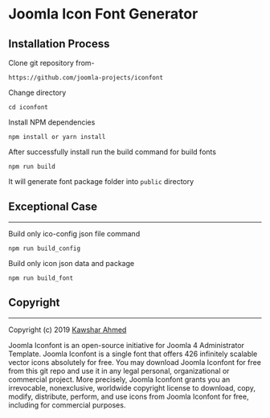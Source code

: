 # Joomla Icon Font Generator

## Installation Process

Clone git repository from-
```
https://github.com/joomla-projects/iconfont
```

Change directory
```
cd iconfont 
```

Install NPM dependencies

```
npm install or yarn install
```

After successfully install run the build command for build fonts

```
npm run build
```
It will generate font package folder into ```public``` directory

## Exceptional Case 
----------
Build only ico-config json file command

```
npm run build_config
```

Build only icon json data and package 
```
npm run build_font
```
## Copyright
----------------

Copyright (c) 2019 [Kawshar Ahmed](https://github.com/kawshar/) 

Joomla Iconfont is an open-source initiative for Joomla 4 Administrator Template. Joomla Iconfont is a single font that offers 426 infinitely scalable vector icons absolutely for free. You may download Joomla Iconfont for free from this git repo and use it in any legal personal, organizational or commercial project.
More precisely, Joomla Iconfont grants you an irrevocable, nonexclusive, worldwide copyright license to download, copy, modify, distribute, perform, and use icons from Joomla Iconfont for free, including for commercial purposes.